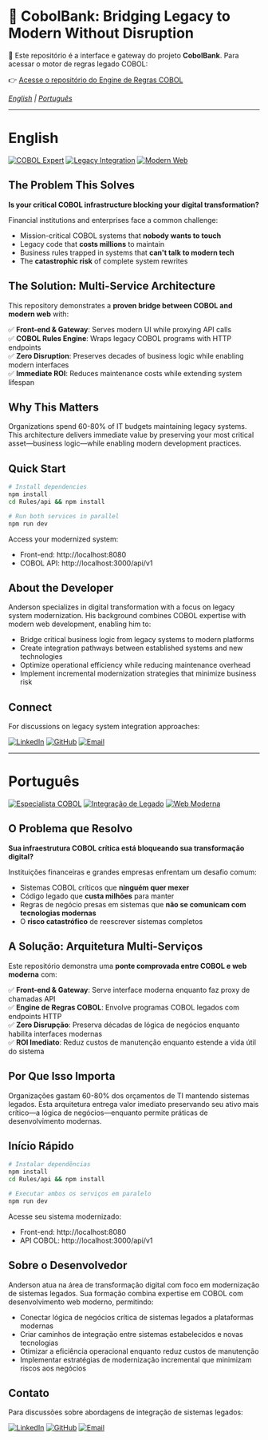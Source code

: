 # 🔄 CobolBank: Bridging Legacy to Modern Without Disruption

🔄 Este repositório é a interface e gateway do projeto **CobolBank**. Para acessar o motor de regras legado COBOL:

👉 [Acesse o repositório do Engine de Regras COBOL](https://github.com/andersonconsultant/cobolBank_Rules)


*[English](#english) | [Português](#português)*

---

<a name="english"></a>
# English

[![COBOL Expert](https://img.shields.io/badge/COBOL-Expert-blue)](https://github.com/andersonsilva-dev) [![Legacy Integration](https://img.shields.io/badge/Legacy%20Integration-Specialist-red)](https://github.com/andersonsilva-dev) [![Modern Web](https://img.shields.io/badge/Modern%20Web-Advanced-green)](https://github.com/andersonsilva-dev)

## The Problem This Solves

**Is your critical COBOL infrastructure blocking your digital transformation?**

Financial institutions and enterprises face a common challenge:
- Mission-critical COBOL systems that **nobody wants to touch**
- Legacy code that **costs millions** to maintain
- Business rules trapped in systems that **can't talk to modern tech**
- The **catastrophic risk** of complete system rewrites

## The Solution: Multi-Service Architecture

This repository demonstrates a **proven bridge between COBOL and modern web** with:

✅ **Front-end & Gateway**: Serves modern UI while proxying API calls  
✅ **COBOL Rules Engine**: Wraps legacy COBOL programs with HTTP endpoints  
✅ **Zero Disruption**: Preserves decades of business logic while enabling modern interfaces  
✅ **Immediate ROI**: Reduces maintenance costs while extending system lifespan  

## Why This Matters

Organizations spend 60-80% of IT budgets maintaining legacy systems. This architecture delivers immediate value by preserving your most critical asset—business logic—while enabling modern development practices.

## Quick Start

```bash
# Install dependencies
npm install
cd Rules/api && npm install

# Run both services in parallel
npm run dev
```

Access your modernized system:
- Front-end: http://localhost:8080
- COBOL API: http://localhost:3000/api/v1

## About the Developer

Anderson specializes in digital transformation with a focus on legacy system modernization. His background combines COBOL expertise with modern web development, enabling him to:

- Bridge critical business logic from legacy systems to modern platforms
- Create integration pathways between established systems and new technologies
- Optimize operational efficiency while reducing maintenance overhead
- Implement incremental modernization strategies that minimize business risk

## Connect

For discussions on legacy system integration approaches:

[![LinkedIn](https://img.shields.io/badge/LinkedIn-Anderson%20Silva-0077B5?style=flat&logo=linkedin)](https://www.linkedin.com/in/andersonsilva-ds/)
[![GitHub](https://img.shields.io/badge/GitHub-andersonsilva--dev-181717?style=flat&logo=github)](https://github.com/andersonsilva-dev)
[![Email](https://img.shields.io/badge/Email-andersonsilvads26%40gmail.com-D14836?style=flat&logo=gmail)](mailto:andersonsilvads26@gmail.com)

---

<a name="português"></a>
# Português

[![Especialista COBOL](https://img.shields.io/badge/COBOL-Especialista-blue)](https://github.com/andersonsilva-dev) [![Integração de Legado](https://img.shields.io/badge/Integração%20de%20Legado-Especialista-red)](https://github.com/andersonsilva-dev) [![Web Moderna](https://img.shields.io/badge/Web%20Moderna-Avançado-green)](https://github.com/andersonsilva-dev)

## O Problema que Resolvo

**Sua infraestrutura COBOL crítica está bloqueando sua transformação digital?**

Instituições financeiras e grandes empresas enfrentam um desafio comum:
- Sistemas COBOL críticos que **ninguém quer mexer**
- Código legado que **custa milhões** para manter
- Regras de negócio presas em sistemas que **não se comunicam com tecnologias modernas**
- O **risco catastrófico** de reescrever sistemas completos

## A Solução: Arquitetura Multi-Serviços

Este repositório demonstra uma **ponte comprovada entre COBOL e web moderna** com:

✅ **Front-end & Gateway**: Serve interface moderna enquanto faz proxy de chamadas API  
✅ **Engine de Regras COBOL**: Envolve programas COBOL legados com endpoints HTTP  
✅ **Zero Disrupção**: Preserva décadas de lógica de negócios enquanto habilita interfaces modernas  
✅ **ROI Imediato**: Reduz custos de manutenção enquanto estende a vida útil do sistema  

## Por Que Isso Importa

Organizações gastam 60-80% dos orçamentos de TI mantendo sistemas legados. Esta arquitetura entrega valor imediato preservando seu ativo mais crítico—a lógica de negócios—enquanto permite práticas de desenvolvimento modernas.

## Início Rápido

```bash
# Instalar dependências
npm install
cd Rules/api && npm install

# Executar ambos os serviços em paralelo
npm run dev
```

Acesse seu sistema modernizado:
- Front-end: http://localhost:8080
- API COBOL: http://localhost:3000/api/v1

## Sobre o Desenvolvedor

Anderson atua na área de transformação digital com foco em modernização de sistemas legados. Sua formação combina expertise em COBOL com desenvolvimento web moderno, permitindo:

- Conectar lógica de negócios crítica de sistemas legados a plataformas modernas
- Criar caminhos de integração entre sistemas estabelecidos e novas tecnologias
- Otimizar a eficiência operacional enquanto reduz custos de manutenção
- Implementar estratégias de modernização incremental que minimizam riscos aos negócios

## Contato

Para discussões sobre abordagens de integração de sistemas legados:

[![LinkedIn](https://img.shields.io/badge/LinkedIn-Anderson%20Silva-0077B5?style=flat&logo=linkedin)](https://www.linkedin.com/in/andersonsilva-ds/)
[![GitHub](https://img.shields.io/badge/GitHub-andersonsilva--dev-181717?style=flat&logo=github)](https://github.com/andersonsilva-dev)
[![Email](https://img.shields.io/badge/Email-andersonsilvads26%40gmail.com-D14836?style=flat&logo=gmail)](mailto:andersonsilvads26@gmail.com)
